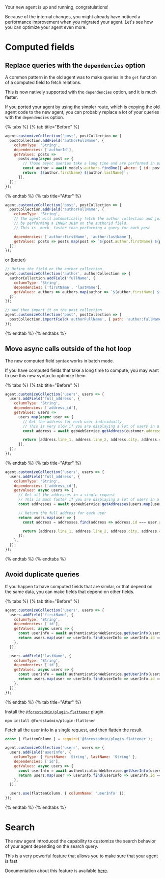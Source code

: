 Your new agent is up and running, congratulations!

Because of the internal changes, you might already have noticed a performance improvement when you migrated your agent.
Let's see how you can optimize your agent even more.

# Computed fields

## Replace queries with the `dependencies` option

A common pattern in the old agent was to make queries in the `get` function of a computed field to fetch relations.

This is now natively supported with the `dependencies` option, and it is much faster.

If you ported your agent by using the simpler route, which is copying the old agent code to the new agent, you can probably replace a lot of your queries with the `dependencies` option.

{% tabs %} {% tab title="Before" %}

```javascript
agent.customizeCollection('post', postCollection => {
  postCollection.addField('authorFullName', {
    columnType: 'String',
    dependencies: ['authorId'],
    getValues: posts =>
      posts.map(async post => {
        // Those async queries take a long time and are performed in parallel with the other queries
        const author = await models.authors.findOne({ where: { id: post.authorId } });
        return `${author.firstName} ${author.lastName}`;
      }),
  });
});
```

{% endtab %} {% tab title="After" %}

```javascript
agent.customizeCollection('post', postCollection => {
  postCollection.addField('authorFullName', {
    columnType: 'String',
    // The agent will automatically fetch the author collection and join it with the post collection
    // by performing a INNER JOIN on the authorId field.
    // This is _much_ faster than performing a query for each post

    dependencies: ['author:firstName', 'author:lastName'],
    getValues: posts => posts.map(post => `${post.author.firstName} ${post.author.lastName}`),
  });
});
```

or (better)

```javascript
// Define the field on the author collection
agent.customizeCollection('author', authorCollection => {
  authorCollection.addField('fullName', {
    columnType: 'String',
    dependencies: ['firstName', 'lastName'],
    getValues: authors => authors.map(author => `${author.firstName} ${author.lastName}`),
  });
});

// And then import it on the post collection
agent.customizeCollection('post', postCollection => {
  postCollection.importField('authorFullName', { path: 'author:fullName' });
});
```

{% endtab %} {% endtabs %}

## Move async calls outside of the hot loop

The new computed field syntax works in batch mode.

If you have computed fields that take a long time to compute, you may want to use this new syntax to optimize them.

{% tabs %} {% tab title="Before" %}

```javascript
agent.customizeCollection('users', users => {
  users.addField('full_address', {
    columnType: 'String',
    dependencies: ['address_id'],
    getValues: users =>
      users.map(async user => {
        // Get the address for each user individually
        // This is very slow if you are displaying a lot of users in a table
        const address = await geoWebService.getAddress(customer.address_id);

        return [address.line_1, address.line_2, address.city, address.country].join('\n');
      }),
  });
});
```

{% endtab %} {% tab title="After" %}

```javascript
agent.customizeCollection('users', users => {
  users.addField('full_address', {
    columnType: 'String',
    dependencies: ['address_id'],
    getValues: async users => {
      // Get all the addresses in a single request
      // This is much faster if you are displaying a lot of users in a table
      const addresses = await geoWebService.getAddresses(users.map(user => user.address_id));

      // Return the full address for each user
      return users.map(user => {
        const address = addresses.find(address => address.id === user.address_id);

        return [address.line_1, address.line_2, address.city, address.country].join('\n');
      });
    },
  });
});
```

{% endtab %} {% endtabs %}

## Avoid duplicate queries

If you happen to have computed fields that are similar, or that depend on the same data, you can make fields that depend on other fields.

{% tabs %} {% tab title="Before" %}

```javascript
agent.customizeCollection('users', users => {
  users.addField('firstName', {
    columnType: 'String',
    dependencies: ['id'],
    getValues: async users => {
      const userInfo = await authenticationWebService.getUserInfo(users.map(user => user.id));
      return users.map(user => userInfo.find(userInfo => userInfo.id === user.id).firstName);
    },
  });

  users.addField('lastName', {
    columnType: 'String',
    dependencies: ['id'],
    getValues: async users => {
      const userInfo = await authenticationWebService.getUserInfo(users.map(user => user.id));
      return users.map(user => userInfo.find(userInfo => userInfo.id === user.id).lastName);
    },
  });
});
```

{% endtab %} {% tab title="After" %}

Install the [`@forestadmin/plugin-flattener`](../../../agent-customization/plugins/provided/flattener.md) plugin.

```console
npm install @forestadmin/plugin-flattener
```

Fetch all the user info in a single request, and then flatten the result.

```javascript
const { flattenColumn } = require('@forestadmin/plugin-flattener');

agent.customizeCollection('users', users => {
  users.addField('userInfo', {
    columnType: { firstName: 'String', lastName: 'String' },
    dependencies: ['id'],
    getValues: async users => {
      const userInfo = await authenticationWebService.getUserInfo(users.map(user => user.id));
      return users.map(user => userInfo.find(userInfo => userInfo.id === user.id));
    },
  });

  users.use(flattenColumn, { columnName: 'userInfo' });
});
```

{% endtab %} {% endtabs %}

# Search

The new agent introduced the capability to customize the search behavior of your agent depending on the search query.

This is a very powerful feature that allows you to make sure that your agent is fast.

Documentation about this feature is available [here](../../../agent-customization/search.md#changing-searched-columns).
